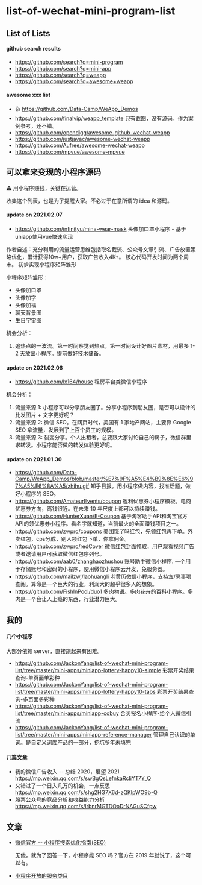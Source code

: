 # list-of-wechat-mini-program-list

## List of Lists

#### github search results

- https://github.com/search?q=mini-program
- https://github.com/search?q=mini-app
- https://github.com/search?q=weapp
- https://github.com/search?q=awesome+weapp

#### awesome xxx list

- 👍 https://github.com/Data-Camp/WeApp_Demos
- https://github.com/finalvip/weapp_template 只有截图，没有源码。作为案例参考，还不错。
- https://github.com/opendigg/awesome-github-wechat-weapp
- https://github.com/justjavac/awesome-wechat-weapp
- https://github.com/Aufree/awesome-wechat-weapp
- https://github.com/mpvue/awesome-mpvue


## 可以拿来变现的小程序源码

⚠️ 用小程序赚钱，关键在运营。

收集这个列表，也是为了提醒大家。不必过于在意所谓的 idea 和源码。

#### update on 2021.02.07

- https://github.com/infinityu/mina-wear-mask 头像加口罩小程序 - 基于uniapp使用vue快速实现

作者自述：充分利用的流量运营思维包括取名截流、公众号文章引流、广告放置策略优化，累计获得10w+用户，获取广告收入4K+。 核心代码开发时间为两个周末。 初步实现小程序矩阵雏形

小程序矩阵雏形：

- 头像加口罩
- 头像加字
- 头像加福
- 聊天背景图
- 生日宇宙图

机会分析：

1. 追热点的一波流。第一时间察觉到热点，第一时间设计好图片素材，用最多 1-2 天放出小程序。提前做好技术储备。


#### update on 2021.02.06

- https://github.com/lx164/house 租房平台类微信小程序

机会分析：

1. 流量来源 1: 小程序可以分享朋友圈了。分享小程序到朋友圈，是否可以设计的比发图片 + 文字更好呢？
2. 流量来源 2: 微信 SEO。在网页时代，美国有 1 家地产网站，主要靠 Google SEO 拿流量，发展到了上百个员工的规模。
3. 流量来源 3: 裂变分享。个人出租者，总要跟大家讨论自己的房子，微信群里求转发。小程序能否做的转发体验更好呢。


#### update on 2021.01.30

- https://github.com/Data-Camp/WeApp_Demos/blob/master/%E7%9F%A5%E4%B9%8E%E6%97%A5%E6%8A%A5/zhihu.gif 知乎日报。用小程序做内容，找准话题，做好小程序的 SEO。
- https://github.com/AmateurEvents/coupon 返利优惠券小程序模板。电商优惠券方向，离钱很近。在未来 10 年尺度上都可以持续赚钱。
- https://github.com/HunterXuan/E-Coupon 基于淘客助手API和淘宝官方API的领优惠券小程序。看名字就知道，当前最火的全面赚钱项目之一。
- https://github.com/zwpro/coupons 美团饿了吗红包，先领红包再下单。外卖红包，cps分成，别人领红包下单，你拿佣金。
- https://github.com/zwpro/redCover 微信红包封面领取，用户观看视频广告或者邀请用户可获取微信红包序列号。
- https://github.com/aab0/zhanghaozhushou 账号助手微信小程序. 一个用于存储账号和密码的小程序，使用微信小程序云开发，免服务器。
- https://github.com/mailzwj/laohuangli 老黄历微信小程序，支持宜/忌事项查阅。算命是一个巨大的行业，利润大的超乎很多人的想象。
- https://github.com/FishInPool/duo1 多肉物语。多肉花卉的百科小程序。多肉是一个会让人上瘾的东西，行业潜力巨大。


## 我的

#### 几个小程序

大部分依赖 server，直接跑起来有困难。

- https://github.com/JackonYang/list-of-wechat-mini-program-list/tree/master/mini-apps/miniapp-lottery-happy10-simple 彩票开奖结果查询-单页面单彩种
- https://github.com/JackonYang/list-of-wechat-mini-program-list/tree/master/mini-apps/miniapp-lottery-happy10-tabs 彩票开奖结果查询-多页面多彩种
- https://github.com/JackonYang/list-of-wechat-mini-program-list/tree/master/mini-apps/miniapp-cobuy 合买报名小程序-给个人微信引流
- https://github.com/JackonYang/list-of-wechat-mini-program-list/tree/master/mini-apps/miniapp-reference-manager 管理自己认识的单词。是自定义词库产品的一部分，挖坑多年未填完

#### 几篇文章

- 我的微信广告收入 -- 总结 2020，展望 2021 https://mp.weixin.qq.com/s/swBgQsLefnkaRcIiYT7Y_Q
- 又错过了一个日入几万的机会，一点反思 https://mp.weixin.qq.com/s/shg2HG7X6d-zQKlpWO9b-Q
- 股票公众号的竞品分析和收益能力分析 https://mp.weixin.qq.com/s/lrbnrMGTDOoDrNAGuSCfpw

## 文章

- [微信官方 -- 小程序搜索优化指南(SEO)](https://developers.weixin.qq.com/community/develop/doc/000a0a1191c3a817e7a9c6f1e51409)

    无他，就为了回答一下，小程序能 SEO 吗？官方在 2019 年就说了，这个可以有。
- [小程序开放的服务类目](https://developers.weixin.qq.com/miniprogram/product/material/)
